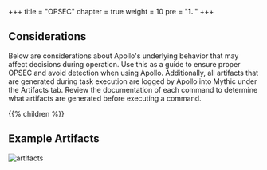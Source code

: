 +++
title = "OPSEC"
chapter = true
weight = 10
pre = "<b>1. </b>"
+++

## Considerations

Below are considerations about Apollo's underlying behavior that may affect decisions during operation. Use this as a guide to ensure proper OPSEC and avoid detection when using Apollo. Additionally, all artifacts that are generated during task execution are logged by Apollo into Mythic under the Artifacts tab. Review the documentation of each command to determine what artifacts are generated before executing a command.

{{% children %}}

## Example Artifacts

![artifacts](../images/artifacts.png)
